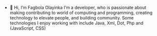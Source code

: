 - 👋 Hi, I’m Fagbola Olayinka
I’m a developer, who is passionate about making contributing to world of computing and programming, creating technology to elevate people, and building community. Some technologies I enjoy working with include Java, Xml, Dot, Php and (JavaScript, CSS) 
